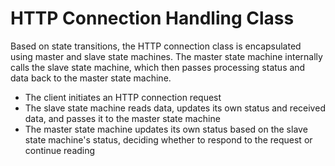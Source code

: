 
# HTTP Connection Handling Class
Based on state transitions, the HTTP connection class is encapsulated using master and slave state machines. The master state machine internally calls the slave state machine, which then passes processing status and data back to the master state machine.
- The client initiates an HTTP connection request
- The slave state machine reads data, updates its own status and received data, and passes it to the master state machine
- The master state machine updates its own status based on the slave state machine's status, deciding whether to respond to the request or continue reading